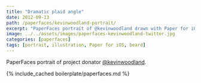 ```yaml
---
title: "Dramatic plaid angle"
date: 2012-09-13
path: /paperfaces/kevinwoodland-portrait/
excerpt: "PaperFaces portrait of @kevinwoodland drawn with Paper for iOS on an iPad."
image: ../../assets/images/paperfaces-kevinwoodland-twitter.jpg
categories: [paperfaces]
tags: [portrait, illustration, Paper for iOS, beard]
---
```


PaperFaces portrait of project donator [@kevinwoodland](https://twitter.com/kevinwoodland).

{% include_cached boilerplate/paperfaces.md %}
